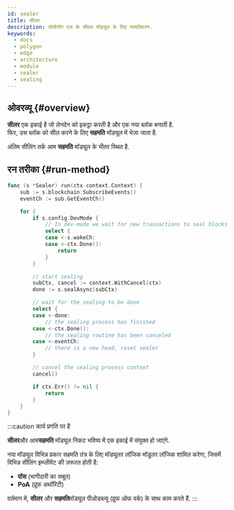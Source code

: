 ```yaml
---
id: sealer
title: सीलर
description: पॉलीगॉन एज के सीलर मॉड्यूल के लिए स्पष्टीकरण.
keywords:
  - docs
  - polygon
  - edge
  - architecture
  - module
  - sealer
  - sealing
---
```


## ओवरव्यू {#overview}

**सीलर** एक इकाई है जो लेनदेन को इकट्ठा करती है और एक नया ब्लॉक बनाती है.<br /> फिर, उस ब्लॉक को सील करने के लिए **सहमति** मॉड्यूल में भेजा जाता है.

अंतिम सीलिंग तर्क आम **सहमति** मॉड्यूल के भीतर स्थित है.

## रन तरीका {#run-method}

````go title="sealer/sealer.go"
func (s *Sealer) run(ctx context.Context) {
	sub := s.blockchain.SubscribeEvents()
	eventCh := sub.GetEventCh()

	for {
		if s.config.DevMode {
			// In dev-mode we wait for new transactions to seal blocks
			select {
			case <-s.wakeCh:
			case <-ctx.Done():
				return
			}
		}

		// start sealing
		subCtx, cancel := context.WithCancel(ctx)
		done := s.sealAsync(subCtx)

		// wait for the sealing to be done
		select {
		case <-done:
			// the sealing process has finished
		case <-ctx.Done():
			// the sealing routine has been canceled
		case <-eventCh:
			// there is a new head, reset sealer
		}

		// cancel the sealing process context
		cancel()

		if ctx.Err() != nil {
			return
		}
	}
}
````

:::caution कार्य प्रगति पर है

**सीलर**और आम**सहमति** मॉड्यूल निकट भविष्य में एक इकाई में संयुक्त हो जाएंगे.

नया मॉड्यूल विभिन्न प्रकार सहमति तंत्र के लिए मॉड्यूलर लॉजिक मॉडुलर लॉजिक शामिल करेगा, जिसमें विभिन्न सीलिंग इम्प्लीमेंट की ज़रूरत होती है:
* **पॉस** (भागीदारी का सबूत)
* **PoA** (प्रूफ अथॉरिटी)

वर्तमान में, **सीलर** और **सहमति**मॉड्यूल पीओडब्ल्यू (प्रूफ ऑफ वर्क) के साथ काम करते हैं.
:::